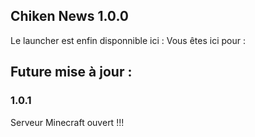 ## Chiken News 1.0.0

Le launcher est enfin disponnible ici :
Vous êtes ici pour :


## Future mise à jour :

### 1.0.1

Serveur Minecraft ouvert !!!
